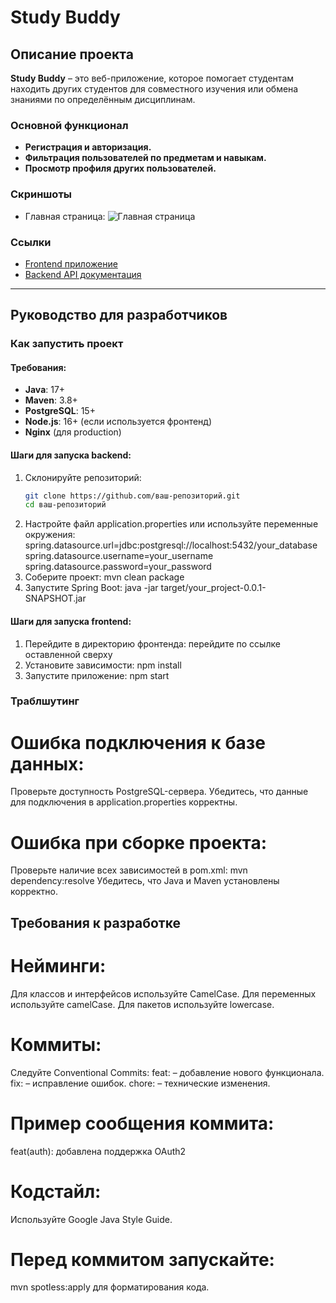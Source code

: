 # Study Buddy

## Описание проекта
**Study Buddy** – это веб-приложение, которое помогает студентам находить других студентов для совместного изучения или обмена знаниями по определённым дисциплинам.

### Основной функционал
- **Регистрация и авторизация.**
- **Фильтрация пользователей по предметам и навыкам.**
- **Просмотр профиля других пользователей.**

### Скриншоты
- Главная страница:
  ![Главная страница](https://github.com/sup1p/studybuddy/blob/main/%7B2FEFEDF1-80D2-4FAC-A607-1E0D431FC6AA%7D.png)

### Ссылки
- [Frontend приложение](https://github.com/Rakamoosaka/ProjectStudyBuddy)
- [Backend API документация](https://github.com/sup1p/studybuddy/blob/main/API)

---

## Руководство для разработчиков

### Как запустить проект

#### Требования:
- **Java**: 17+
- **Maven**: 3.8+
- **PostgreSQL**: 15+
- **Node.js**: 16+ (если используется фронтенд)
- **Nginx** (для production)

#### Шаги для запуска backend:
1. Склонируйте репозиторий:
   ```bash
   git clone https://github.com/ваш-репозиторий.git
   cd ваш-репозиторий
2. Настройте файл application.properties или используйте переменные окружения:
   spring.datasource.url=jdbc:postgresql://localhost:5432/your_database
   spring.datasource.username=your_username
   spring.datasource.password=your_password
3. Соберите проект:
   mvn clean package
4. Запустите Spring Boot:
   java -jar target/your_project-0.0.1-SNAPSHOT.jar
#### Шаги для запуска frontend:
1. Перейдите в директорию фронтенда:
    перейдите по ссылке оставленной сверху
2. Установите зависимости:
    npm install
3. Запустите приложение:
    npm start


### Траблшутинг
# Ошибка подключения к базе данных:

   Проверьте доступность PostgreSQL-сервера.
   Убедитесь, что данные для подключения в application.properties корректны.
# Ошибка при сборке проекта:

   Проверьте наличие всех зависимостей в pom.xml:
   mvn dependency:resolve
   Убедитесь, что Java и Maven установлены корректно.


## Требования к разработке
# Нейминги:
Для классов и интерфейсов используйте CamelCase.
Для переменных используйте camelCase.
Для пакетов используйте lowercase.
# Коммиты:
Следуйте Conventional Commits:
feat: – добавление нового функционала.
fix: – исправление ошибок.
chore: – технические изменения.
# Пример сообщения коммита:

feat(auth): добавлена поддержка OAuth2
# Кодстайл:
Используйте Google Java Style Guide.
# Перед коммитом запускайте:

mvn spotless:apply
для форматирования кода.
